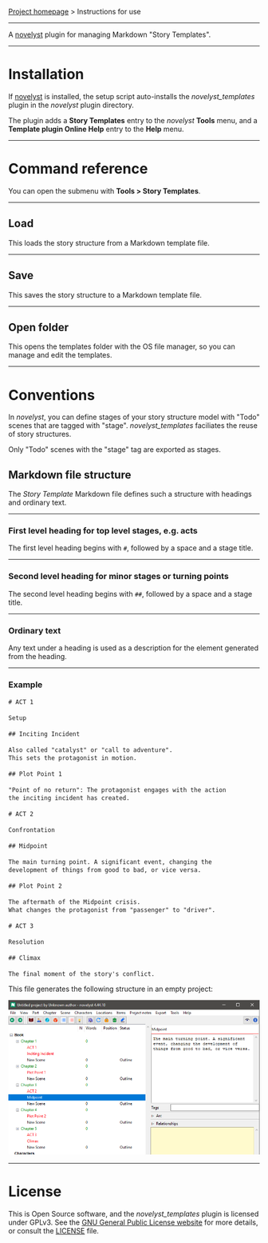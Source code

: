 [Project homepage](https://peter88213.github.io/novelyst_templates) > Instructions for use

--- 

A [novelyst](https://peter88213.github.io/novelyst/) plugin for managing Markdown "Story Templates". 

---

# Installation

If [novelyst](https://peter88213.github.io/novelyst/) is installed, the setup script auto-installs the *novelyst_templates* plugin in the *novelyst* plugin directory.

The plugin adds a **Story Templates** entry to the *novelyst* **Tools** menu, and a **Template plugin Online Help** entry to the **Help** menu. 

---

# Command reference

You can open the submenu with **Tools > Story Templates**.

---

## Load

This loads the story structure from a Markdown template file. 

---

## Save

This saves the story structure to a Markdown template file. 

---

## Open folder

This opens the templates folder with the OS file manager, so you can manage and edit the templates. 

---

# Conventions

In *novelyst*, you can define stages of your story structure model with "Todo" scenes that are tagged with "stage". 
*novelyst_templates* faciliates the reuse of story structures.

Only "Todo" scenes with the "stage" tag are exported as stages.

## Markdown file structure

The *Story Template* Markdown file defines such a structure with headings and ordinary text.

---

### First level heading for top level stages, e.g. acts

The first level heading begins with `#`, followed by a space and a stage title. 

---

### Second level heading for minor stages or turning points

The second level heading begins with `##`, followed by a space and a stage title. 

---

### Ordinary text

Any text under a heading is used as a description for the element generated from the heading.

---

### Example

```
# ACT 1

Setup

## Inciting Incident

Also called "catalyst" or "call to adventure".
This sets the protagonist in motion.

## Plot Point 1

"Point of no return": The protagonist engages with the action 
the inciting incident has created.

# ACT 2

Confrontation

## Midpoint

The main turning point. A significant event, changing the 
development of things from good to bad, or vice versa.

## Plot Point 2

The aftermath of the Midpoint crisis.
What changes the protagonist from "passenger" to "driver".  

# ACT 3

Resolution

## Climax

The final moment of the story's conflict.

```

This file generates the following structure in an empty project:

![Screenshot](Screenshots/structure01.png)

---

# License

This is Open Source software, and the *novelyst_templates* plugin is licensed under GPLv3. See the
[GNU General Public License website](https://www.gnu.org/licenses/gpl-3.0.en.html) for more
details, or consult the [LICENSE](https://github.com/peter88213/novelyst_templates/blob/main/LICENSE) file.
